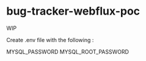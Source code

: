 # bug-tracker-webflux-poc

WIP

Create .env file with the following :

MYSQL_PASSWORD
MYSQL_ROOT_PASSWORD